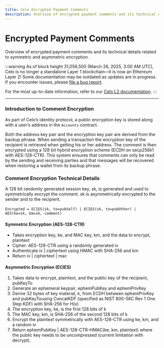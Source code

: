 ```yaml
---
title: Celo Encrypted Payment Comments
description: Overview of encrypted payment comments and its technical details related to symmetric and asymmetric encryption.
---
```


# Encrypted Payment Comments

Overview of encrypted payment comments and its technical details related to symmetric and asymmetric encryption.

:::warning
As of block height 31,056,500 (March 26, 2025, 3:00 AM UTC), Celo is no longer a standalone Layer 1 blockchain—it is now an Ethereum Layer 2!
Some documentation may be outdated as updates are in progress. If you encounter issues, please [file a bug report](https://github.com/celo-org/docs/issues/new/choose).

For the most up-to-date information, refer to our [Celo L2 documentation](https://docs.celo.org/cel2).
:::

---

### Introduction to Comment Encryption

As part of Celo’s identity protocol, a public encryption key is stored along with a user’s address in the `Accounts` contract.

Both the address key pair and the encryption key pair are derived from the backup phrase. When sending a transaction the encryption key of the recipient is retrieved when getting his or her address. The comment is then encrypted using a 128 bit hybrid encryption scheme \(ECDH on secp256k1 with AES-128-CTR\). This system ensures that comments can only be read by the sending and receiving parties and that messages will be recovered when restoring a wallet from its backup phrase.

### Comment Encryption Technical Details

A 128 bit randomly generated session key, sk, is generated and used to symmetrically encrypt the comment. sk is asymmetrically encrypted to the sender and to the recipient.

‌`Encrypted = ECIES(sk, to=pubSelf) | ECIES(sk, to=pubOther) | AES(ke=sk, km=sk, comment)`

#### ‌Symmetric Encryption \(AES-128-CTR\)

- Takes encryption key, ke, and MAC key, km, and the data to encrypt, plaintext
- Cipher: AES-128-CTR using a randomly generated iv
- Authenticate iv \| ciphertext using HMAC with SHA-256 and km
- Return iv \| ciphertext \| mac

#### Asymmetric Encryption \(ECIES\)

1.  Takes data to encrypt, plaintext, and the public key of the recipient, pubKeyTo
2.  Generate an ephemeral keypair, ephemPubKey and ephemPrivKey
3.  Derive 32 bytes of key material, k, from ECDH between ephemPrivKey and pubKeyTousing ConcatKDF \(specified as NIST 800-56C Rev 1 One Step KDF\) with SHA-256 for H\(x\)
4.  The encryption key, ke, is the first 128 bits of k
5.  The MAC key, km, is SHA-256 of the second 128 bits of k
6.  Encrypt the plaintext symmetrically with AES-128-CTR using ke, km, and a random iv
7.  Return ephemPubKey \| AES-128-CTR-HMAC\(ke, km, plaintext\) where the public key needs to be uncompressed \(current limitation with decrypt\).
